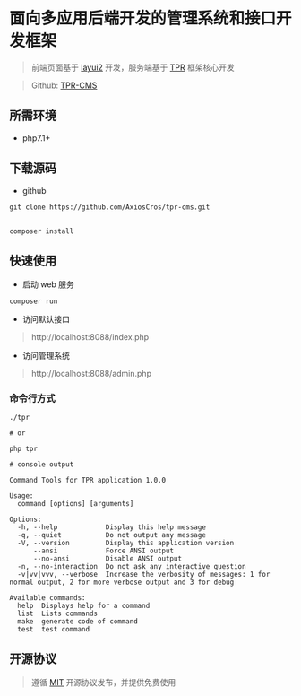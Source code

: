 面向多应用后端开发的管理系统和接口开发框架
===============

> 前端页面基于 [layui2](https://www.layui.com/) 开发，服务端基于 [TPR](https://github.com/AxiosCros/tpr) 框架核心开发

> Github: [TPR-CMS](https://github.com/AxiosCros/tpr-cms)

## 所需环境
* php7.1+

## 下载源码
* github

```shell
git clone https://github.com/AxiosCros/tpr-cms.git
```

##
``` shell
composer install
```

## 快速使用

* 启动 web 服务
```shell
composer run
```

* 访问默认接口
 > http://localhost:8088/index.php
 
* 访问管理系统
 > http://localhost:8088/admin.php

### 命令行方式

```shell
./tpr

# or

php tpr

# console output

Command Tools for TPR application 1.0.0

Usage:
  command [options] [arguments]

Options:
  -h, --help            Display this help message
  -q, --quiet           Do not output any message
  -V, --version         Display this application version
      --ansi            Force ANSI output
      --no-ansi         Disable ANSI output
  -n, --no-interaction  Do not ask any interactive question
  -v|vv|vvv, --verbose  Increase the verbosity of messages: 1 for normal output, 2 for more verbose output and 3 for debug

Available commands:
  help  Displays help for a command
  list  Lists commands
  make  generate code of command
  test  test command
```

## 开源协议
> 遵循 [MIT](./LICENSE) 开源协议发布，并提供免费使用
